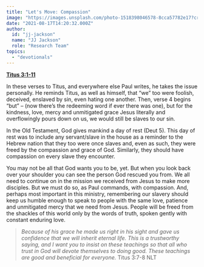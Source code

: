 ```yaml
---
title: "Let's Move: Compassion"
image: "https://images.unsplash.com/photo-1518398046578-8cca57782e17?crop=entropy&cs=srgb&fm=jpg&ixid=Mnw5NjYxfDB8MXxzZWFyY2h8MTB8fFRydXRofGVufDB8fHx8MTYxODIzNjM3Mw&ixlib=rb-1.2.1&q=85"
date: "2021-08-17T14:20:32.000Z"
author:
  id: "jj-jackson"
  name: "JJ Jackson"
  role: "Research Team"
topics:
  - "devotionals"
---
```

[**Titus 3:1-11**][1]

In these verses to Titus, and everywhere else Paul writes, he takes the issue personally. He reminds Titus, as well as himself, that “we” too were foolish, deceived, enslaved by sin, even hating one another. Then, verse 4 begins “but” – (now there’s the redeeming word if ever there was one), but for the kindness, love, mercy and unmitigated grace Jesus literally and overflowingly pours down on us, we would still be slaves to our sin.

In the Old Testament, God gives mankind a day of rest (Deut 5). This day of rest was to include any servant/slave in the house as a reminder to the Hebrew nation that they too were once slaves and, even as such, they were freed by the compassion and grace of God. Similarly, they should have compassion on every slave they encounter.

You may not be all that God wants you to be, yet. But when you look back over your shoulder you can see the person God rescued you from. We all need to continue on in the mission we received from Jesus to make more disciples. But we must do so, as Paul commands, with compassion. And, perhaps most important in this ministry, remembering our slavery should keep us humble enough to speak to people with the same love, patience and unmitigated mercy that we need from Jesus. People will be freed from the shackles of this world only by the words of truth, spoken gently with constant enduring love.

> _Because of his grace he made us right in his sight and gave us confidence that we will inherit eternal life. This is a trustworthy saying, and I want you to insist on these teachings so that all who trust in God will devote themselves to doing good. These teachings are good and beneficial for everyone._ Titus 3:7-8 NLT

[1]: https://www.biblegateway.com/passage/?search=Titus+3%3A1-11&version=NLT
[2]: https://www.biblegateway.com/passage/?search=Deuteronomy+5%3A13-15&version=NLT

